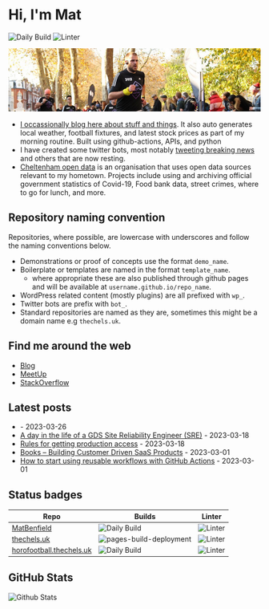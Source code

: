 # Hi, I'm Mat

![Daily Build](https://github.com/MatBenfield/MatBenfield/workflows/Daily%20Build/badge.svg) ![Linter](https://github.com/MatBenfield/MatBenfield/workflows/Linter/badge.svg)

![banner photo of Mat running in London](https://raw.githubusercontent.com/MatBenfield/MatBenfield/master/images/gh-header-image-cropped.jpg)


* [I occassionally blog here about stuff and things](https://thechels.uk). It also auto generates local weather, football fixtures, and latest stock prices as part of my morning routine. Built using github-actions, APIs, and python
* I have created some twitter bots, most notably [tweeting breaking news](https://github.com/TheChelsOrg/bot_tocfcws_news) and others that are now resting.
* [Cheltenham open data](https://cheltenham-open-data.github.io) is an organisation that uses open data sources relevant to my hometown. Projects include using and archiving official government statistics of Covid-19, Food bank data, street crimes, where to go for lunch, and more.

## Repository naming convention

Repositories, where possible, are lowercase with underscores and follow the naming conventions below.

- Demonstrations or proof of concepts use the format `demo_name`.
- Boilerplate or templates are named in the format `template_name`.
  - where appropriate these are also published through github pages and will be available at `username.github.io/repo_name`.
- WordPress related content (mostly plugins) are all prefixed with `wp_`.
- Twitter bots are prefix with `bot_`.
- Standard repositories are named as they are, sometimes this might be a domain name e.g `thechels.uk`.

## Find me around the web

- [Blog](https://thechels.uk)
- [MeetUp](https://www.meetup.com/members/197754442/)
- [StackOverflow](https://stackoverflow.com/users/894932/mat-benfield?tab=topactivity)

## Latest posts

<!-- blog starts -->
- [](https://thechels.uk/2023-03-01-fail-fast,-move-on-what-to-do-with-a-players) - 2023-03-26
- [A day in the life of a GDS Site Reliability Engineer (SRE)](https://thechels.uk/a-day-in-the-life-of-a-gds-site-reliability-engineer-(sre)) - 2023-03-18
- [Rules for getting production access](https://thechels.uk/rules-for-getting-production-access) - 2023-03-18
- [Books – Building Customer Driven SaaS Products](https://thechels.uk/books-building-customer-driven-saas-products) - 2023-03-01
- [How to start using reusable workflows with GitHub Actions](https://thechels.uk/how-to-start-using-reusable-workflows-with-github-actions) - 2023-03-01
<!-- blog ends -->

## Status badges

| Repo | Builds | Linter |
|--|--|--|
| [MatBenfield](https://github.com/MatBenfield/MatBenfield) | ![Daily Build](https://github.com/MatBenfield/MatBenfield/workflows/Daily%20Build/badge.svg) | ![Linter](https://github.com/MatBenfield/MatBenfield/workflows/Linter/badge.svg) |
| [thechels.uk](https://github.com/MatBenfield/thechels.uk) | ![pages-build-deployment](https://github.com/MatBenfield/TheChels.uk/actions/workflows/pages/pages-build-deployment/badge.svg) | ![Linter](https://github.com/MatBenfield/TheChels.uk/workflows/Linter/badge.svg) |
| [horofootball.thechels.uk](https://github.com/MatBenfield/horofootball.thechels.uk/) | ![Daily Build](https://github.com/MatBenfield/horofootball.thechels.uk/workflows/Daily%20Build/badge.svg) | ![Linter](https://github.com/MatBenfield/horofootball.thechels.uk/workflows/Linter/badge.svg) |

## GitHub Stats

![Github Stats](https://github-readme-stats.vercel.app/api?username=MatBenfield&show_icons=true)
